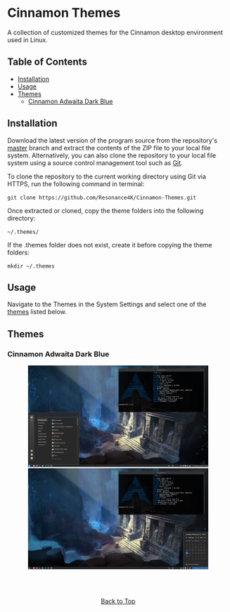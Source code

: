 
# Cinnamon Themes

A collection of customized themes for the Cinnamon desktop environment used in Linux.

## Table of Contents

- [Installation](#installation)
- [Usage](#usage)
- [Themes](#themes)
    - [Cinnamon Adwaita Dark Blue](#cinnamon-adwaita-dark-blue)

## Installation

Download the latest version of the program source from the repository's [master](https://github.com/Resonance4K/Cinnamon-Themes/tree/master) branch and extract the contents of the ZIP file to your local file system. Alternatively, you can also clone the repository to your local file system using a source control management tool such as [Git](https://git-scm.com).

To clone the repository to the current working directory using Git via HTTPS, run the following command in terminal:

```
git clone https://github.com/Resonance4K/Cinnamon-Themes.git
```

Once extracted or cloned, copy the theme folders into the following directory:

```
~/.themes/
```

If the .themes folder does not exist, create it before copying the theme folders:

```
mkdir ~/.themes
```

## Usage

Navigate to the Themes in the System Settings and select one of the [themes](#themes) listed below.

## Themes

### Cinnamon Adwaita Dark Blue

<p align="center">
    <img src="/Cinnamon-Adwaita-Dark-Blue/screenshots/cinnamon-adwaita-dark-blue-01.png?raw=true" alt="Cinnamon Adwaita Dark Blue 01" width="410px" />
    <img src="/Cinnamon-Adwaita-Dark-Blue/screenshots/cinnamon-adwaita-dark-blue-02.png?raw=true" alt="Cinnamon Adwaita Dark Blue 02" width="410px" />
</p>

<br />

<!-- Miscellaneous section with an empty heading acting as a horizontal rule -->
##

<p align="center">
    <a href="#cinnamon-themes">Back to Top</a>
</p>
